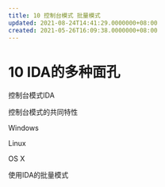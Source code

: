 ```yaml
---
title: 10 控制台模式 批量模式
updated: 2021-08-24T14:41:29.0000000+08:00
created: 2021-05-26T16:09:38.0000000+08:00
---
```


# 10 IDA的多种面孔
控制台模式IDA

控制台模式的共同特性

Windows

Linux

OS X

使用IDA的批量模式

